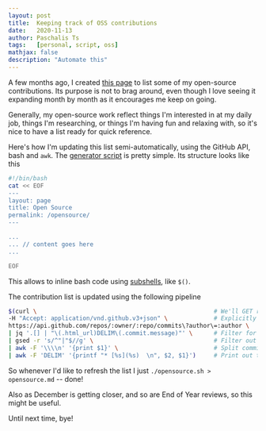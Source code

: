 ```yaml
---
layout: post
title:  Keeping track of OSS contributions
date:   2020-11-13
author: Paschalis Ts
tags:   [personal, script, oss]
mathjax: false
description: "Automate this"
---
```


A few months ago, I created [this page](https://tpaschalis.github.io/opensource/) to list some of my open-source contributions. Its purpose is not to brag around, even though I love seeing it expanding month by month as it encourages me keep on going. 

Generally, my open-source work reflect things I'm interested in at my daily job, things I'm researching, or things I'm having fun and relaxing with, so it's nice to have a list ready for quick reference.

Here's how I'm updating this list semi-automatically, using the GitHub API, bash and `awk`. The [generator script](https://github.com/tpaschalis/tpaschalis.github.io/blob/master/opensource.sh) is pretty simple. Its structure looks like this

```bash
#!/bin/bash
cat << EOF
---
layout: page
title: Open Source
permalink: /opensource/
---

...
... // content goes here
...

EOF
```

This allows to inline bash code using [subshells](https://tldp.org/LDP/abs/html/subshells.html), like `$()`.

The contribution list is updated using the following pipeline
```bash
$(curl \                                                  # We'll GET request the Github API
-H "Accept: application/vnd.github.v3+json" \             # Explicitly request v3 API version
https://api.github.com/repos/:owner/:repo/commits\?author\=:author \    # JSON response of all :owner/:repo and :author commits
| jq '.[] | "\(.html_url)DELIM\(.commit.message)"' \      # Filter for the URL and commit message
| gsed -r 's/^"|"$//g' \                                  # Filter out leading and trailing quotes
| awk -F '\\\\n' '{print $1}' \                           # Split commit message to get only commit title
| awk -F 'DELIM' '{printf "* [%s](%s)  \n", $2, $1}')     # Print out the markdown link
```

So whenever I'd like to refresh the list I just `./opensource.sh > opensource.md` -- done!

Also as December is getting closer, and so are End of Year reviews, so this might be useful.

Until next time, bye!